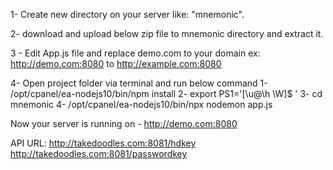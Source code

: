 1-  Create new directory on your server like: "mnemonic".

2-  download and upload below zip file to mnemonic directory and extract it.

3 - Edit App.js file and replace demo.com to your domain
    ex: http://demo.com:8080 to http://example.com:8080

4-  Open project folder via terminal and run below command
    1-  /opt/cpanel/ea-nodejs10/bin/npm install
    2-  export PS1='[\u@\h \W]\$ '
    3-  cd mnemonic <folder path>
    4-  /opt/cpanel/ea-nodejs10/bin/npx nodemon app.js

Now your server is running on - http://demo.com:8080

API URL:
http://takedoodles.com:8081/hdkey
http://takedoodles.com:8081/passwordkey


